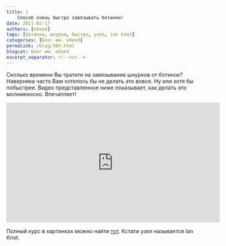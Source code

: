 ```yaml
---
title: |
    Способ очень быстро завязывать ботинки!
date: 2011-02-17
authors: [eXeed]
tags: [ботинки, шнурки, быстро, узел, ian knot]
categories: [Блог им. eXeed]
permalink: /blog/304.html
blogcat: Блог им. eXeed
excerpt_separator: <!--cut-->
---
```


Сколько времени Вы тратите на завязывание шнурков от ботинок? Наверняка часто Вам хотелось бы не делать это вовсе. Ну или хотя бы побыстрее. Видео представленное ниже показывает, как делать это молниеносно. Впечатляет!

<iframe width="560" height="315" src="https://www.youtube.com/embed/sNi5cAw3tCM" title="YouTube video player" frameborder="0" allow="accelerometer; autoplay; clipboard-write; encrypted-media; gyroscope; picture-in-picture; web-share" allowfullscreen></iframe>

<!--cut-->

Полный курс в картинках можно найти [тут](http://www.fieggen.com/shoelace/ianknot.htm). Кстати узел называется Ian Knot.

